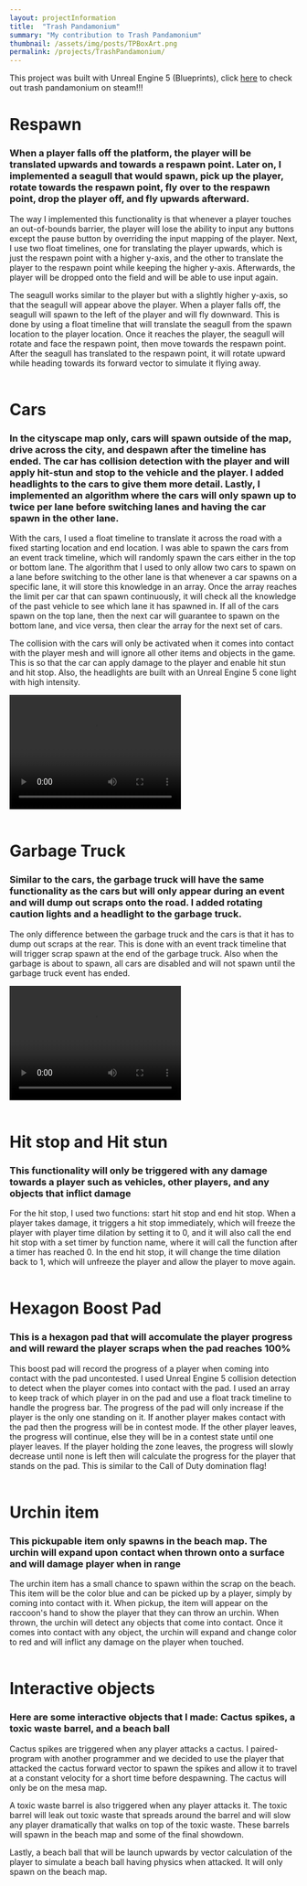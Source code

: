 ```yaml
---
layout: projectInformation
title:  "Trash Pandamonium"
summary: "My contribution to Trash Pandamonium"
thumbnail: /assets/img/posts/TPBoxArt.png
permalink: /projects/TrashPandamonium/
---
```


This project was built with Unreal Engine 5 (Blueprints), click <a href="https://store.steampowered.com/app/2900780/Trash_Pandamonium/" target="_blank">here</a> to check out trash pandamonium on steam!!!<br>

<h1>Respawn</h1>

<h3>When a player falls off the platform, the player will be translated upwards and towards a respawn point. Later on, I implemented a seagull that would spawn, pick up the player, rotate towards the respawn point, fly over to the respawn point, drop the player off, and fly upwards afterward.</h3>

The way I implemented this functionality is that whenever a player touches an out-of-bounds barrier, the player will lose the ability to input any buttons except the pause button by overriding the input mapping of the player. Next, I use two float timelines, one for translating the player upwards, which is just the respawn point with a higher y-axis, and the other to translate the player to the respawn point while keeping the higher y-axis. Afterwards, the player will be dropped onto the field and will be able to use input again.

The seagull works similar to the player but with a slightly higher y-axis, so that the seagull will appear above the player. When a player falls off, the seagull will spawn to the left of the player and will fly downward. This is done by using a float timeline that will translate the seagull from the spawn location to the player location. Once it reaches the player, the seagull will rotate and face the respawn point, then move towards the respawn point. After the seagull has translated to the respawn point, it will rotate upward while heading towards its forward vector to simulate it flying away.<br><br>

<h1>Cars</h1>

<h3>In the cityscape map only, cars will spawn outside of the map, drive across the city, and despawn after the timeline has ended. The car has collision detection with the player and will apply hit-stun and stop to the vehicle and the player. I added headlights to the cars to give them more detail. Lastly, I implemented an algorithm where the cars will only spawn up to twice per lane before switching lanes and having the car spawn in the other lane.</h3>

With the cars, I used a float timeline to translate it across the road with a fixed starting location and end location. I was able to spawn the cars from an event track timeline, which will randomly spawn the cars either in the top or bottom lane. The algorithm that I used to only allow two cars to spawn on a lane before switching to the other lane is that whenever a car spawns on a specific lane, it will store this knowledge in an array. Once the array reaches the limit per car that can spawn continuously, it will check all the knowledge of the past vehicle to see which lane it has spawned in. If all of the cars spawn on the top lane, then the next car will guarantee to spawn on the bottom lane, and vice versa, then clear the array for the next set of cars.

The collision with the cars will only be activated when it comes into contact with the player mesh and will ignore all other items and objects in the game. This is so that the car can apply damage to the player and enable hit stun and hit stop. Also, the headlights are built with an Unreal Engine 5 cone light with high intensity.

<html>
    <body>
        <video width="300" height="200" controls>
            <source src="../../assets/video/Cars.mp4" type="video/mp4">
        </video>
    </body>
</html>
<br><br>

<h1>Garbage Truck</h1>

<h3>Similar to the cars, the garbage truck will have the same functionality as the cars but will only appear during an event and will dump out scraps onto the road. I added rotating caution lights and a headlight to the garbage truck.</h3>

The only difference between the garbage truck and the cars is that it has to dump out scraps at the rear. This is done with an event track timeline that will trigger scrap spawn at the end of the garbage truck. Also when the garbage is about to spawn, all cars are disabled and will not spawn until the garbage truck event has ended.

<html>
    <body>
        <video width="300" height="200" controls>
            <source src="../../assets/video/GarbageTruck.mp4" type="video/mp4">
        </video>
    </body>
</html>
<br><br>

<h1>Hit stop and Hit stun</h1>

<h3>This functionality will only be triggered with any damage towards a player such as vehicles, other players, and any objects that inflict damage</h3>

For the hit stop, I used two functions: start hit stop and end hit stop. When a player takes damage, it triggers a hit stop immediately, which will freeze the player with player time dilation by setting it to 0, and it will also call the end hit stop with a set timer by function name, where it will call the function after a timer has reached 0. In the end hit stop, it will change the time dilation back to 1, which will unfreeze the player and allow the player to move again.<br><br>

<h1>Hexagon Boost Pad</h1>

<h3>This is a hexagon pad that will accomulate the player progress and will reward the player scraps when the pad reaches 100%</h3>

This boost pad will record the progress of a player when coming into contact with the pad uncontested. I used Unreal Engine 5 collision detection to detect when the player comes into contact with the pad. I used an array to keep track of which player in on the pad and use a float track timeline to handle the progress bar. The progress of the pad will only increase if the player is the only one standing on it. If another player makes contact with the pad then the progress will be in contest mode. If the other player leaves, the progress will continue, else they will be in a contest state until one player leaves. If the player holding the zone leaves, the progress will slowly decrease until none is left then will calculate the progress for the player that stands on the pad. This is similar to the Call of Duty domination flag!<br><br>

<h1>Urchin item</h1>

<h3>This pickupable item only spawns in the beach map. The urchin will expand upon contact when thrown onto a surface and will damage player when in range</h3>

The urchin item has a small chance to spawn within the scrap on the beach. This item will be the color blue and can be picked up by a player, simply by coming into contact with it. When pickup, the item will appear on the raccoon's hand to show the player that they can throw an urchin. When thrown, the urchin will detect any objects that come into contact. Once it comes into contact with any object, the urchin will expand and change color to red and will inflict any damage on the player when touched.<br><br>

<h1>Interactive objects</h1>

<h3>Here are some interactive objects that I made: Cactus spikes, a toxic waste barrel, and a beach ball</h3>

Cactus spikes are triggered when any player attacks a cactus. I paired-program with another programmer and we decided to use the player that attacked the cactus forward vector to spawn the spikes and allow it to travel at a constant velocity for a short time before despawning. The cactus will only be on the mesa map.

A toxic waste barrel is also triggered when any player attacks it. The toxic barrel will leak out toxic waste that spreads around the barrel and will slow any player dramatically that walks on top of the toxic waste. These barrels will spawn in the beach map and some of the final showdown.

Lastly, a beach ball that will be launch upwards by vector calculation of the player to simulate a beach ball having physics when attacked. It will only spawn on the beach map.<br><br>

